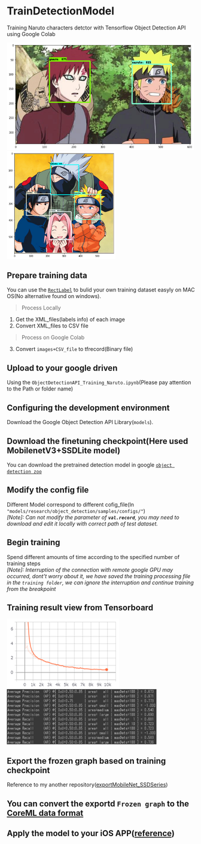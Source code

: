 # TrainDetectionModel
Training Naruto characters detctor with Tensorflow Object Detection API using Google Colab
<p float = "left">
  <img src="https://github.com/popCain/TrainDetectionModel/blob/main/image/result_1.png" width="500">
  <img src="https://github.com/popCain/TrainDetectionModel/blob/main/image/result_2.png" width="290">
</p>   

## Prepare training data  
You can use the [`RectLabel`](https://rectlabel.com/) to bulid your own training dataset easyly on MAC OS(No alternative found on windows).      
> Process Locally
  1. Get the XML_files(labels info) of each image 
  2. Convert XML_files to CSV file
> Process on Google Colab
  3. Convert `images+CSV_file` to tfrecord(Binary file)
## Upload to your google driven
Using the `ObjectDetectionAPI_Training_Naruto.ipynb`(Please pay attention to the Path or folder name)
## Configuring the development environment
Download the Google Object Detection API Library(`models`).
## Download the finetuning checkpoint(Here used MobilenetV3+SSDLite model)
You can download the pretrained detection model in google [`object detection zoo`](https://github.com/tensorflow/models/blob/master/research/object_detection/g3doc/tf1_detection_zoo.md)
## Modify the config file
Different Model correspond to different cofig_file(In `"models/research/object_detection/samples/configs/"`)    
*[Note]: Can not modify the parameter of **`val.record`**, you may need to download and  edit it locally with  correct path of test dataset.*     
## Begin training
Spend different amounts of time according to the specified number of training steps      
*[Note]: Interruption of the connection with remote google GPU may occurred, dont't worry about it, we have saved the training processing file in the `training folder`, we can ignore the interruption and continue training from the breakpoint*
## Training result view from Tensorboard
<p float = "left">
  <img src="https://github.com/popCain/TrainDetectionModel/blob/main/image/loss.png" width="300">
  <img src="https://github.com/popCain/TrainDetectionModel/blob/main/image/mAP.png" width="400">
</p> 

## Export the frozen graph based on training checkpoint
Reference to my another repository([exportMobileNet_SSDSeries](https://github.com/popCain/exportMobileNet_SSDSeries))
## You can convert the exportd `Frozen graph` to the [CoreML data format](https://github.com/popCain/TFtoCoreML)
## Apply the model to your iOS APP([reference](https://github.com/popCain/ObjectDetection_iOS))
